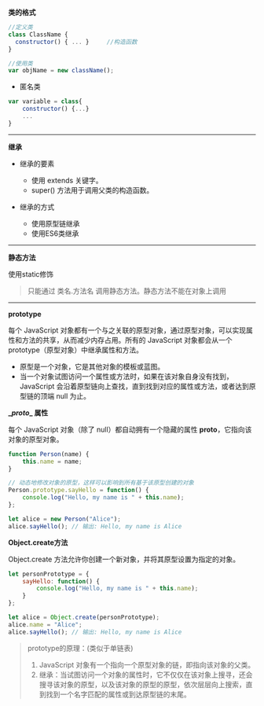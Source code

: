 **类的格式**

```js
//定义类
class ClassName {
  constructor() { ... }     //构造函数
}

//使用类
var objName = new className();
```

- 匿名类
```js
var variable = class{
    constructor() {...}
    ...
}
```
---

**继承**

- 继承的要素
    - 使用 extends 关键字。
    - super() 方法用于调用父类的构造函数。

    

- 继承的方式
    - 使用原型链继承
    - 使用ES6类继承

---

**静态方法**

使用static修饰

> 只能通过 类名.方法名 调用静态方法。静态方法不能在对象上调用


---


**prototype**

每个 JavaScript 对象都有一个与之关联的原型对象，通过原型对象，可以实现属性和方法的共享，从而减少内存占用。所有的 JavaScript 对象都会从一个 prototype（原型对象）中继承属性和方法。

- 原型是一个对象，它是其他对象的模板或蓝图。
- 当一个对象试图访问一个属性或方法时，如果在该对象自身没有找到，JavaScript 会沿着原型链向上查找，直到找到对应的属性或方法，或者达到原型链的顶端 null 为止。

**\__proto__ 属性**

每个 JavaScript 对象（除了 null）都自动拥有一个隐藏的属性 __proto__，它指向该对象的原型对象。


```js
function Person(name) {
    this.name = name;
}

// 动态地修改对象的原型，这样可以影响到所有基于该原型创建的对象
Person.prototype.sayHello = function() {
    console.log("Hello, my name is " + this.name);
};

let alice = new Person("Alice");
alice.sayHello(); // 输出: Hello, my name is Alice
```

**Object.create方法**

Object.create 方法允许你创建一个新对象，并将其原型设置为指定的对象。

```js
let personPrototype = {
    sayHello: function() {
        console.log("Hello, my name is " + this.name);
    }
};

let alice = Object.create(personPrototype);
alice.name = "Alice";
alice.sayHello(); // 输出: Hello, my name is Alice
```


> prototype的原理：(类似于单链表)
> 1. JavaScript 对象有一个指向一个原型对象的链，即指向该对象的父类。
> 2. 继承：当试图访问一个对象的属性时，它不仅仅在该对象上搜寻，还会搜寻该对象的原型，以及该对象的原型的原型，依次层层向上搜索，直到找到一个名字匹配的属性或到达原型链的末尾。



